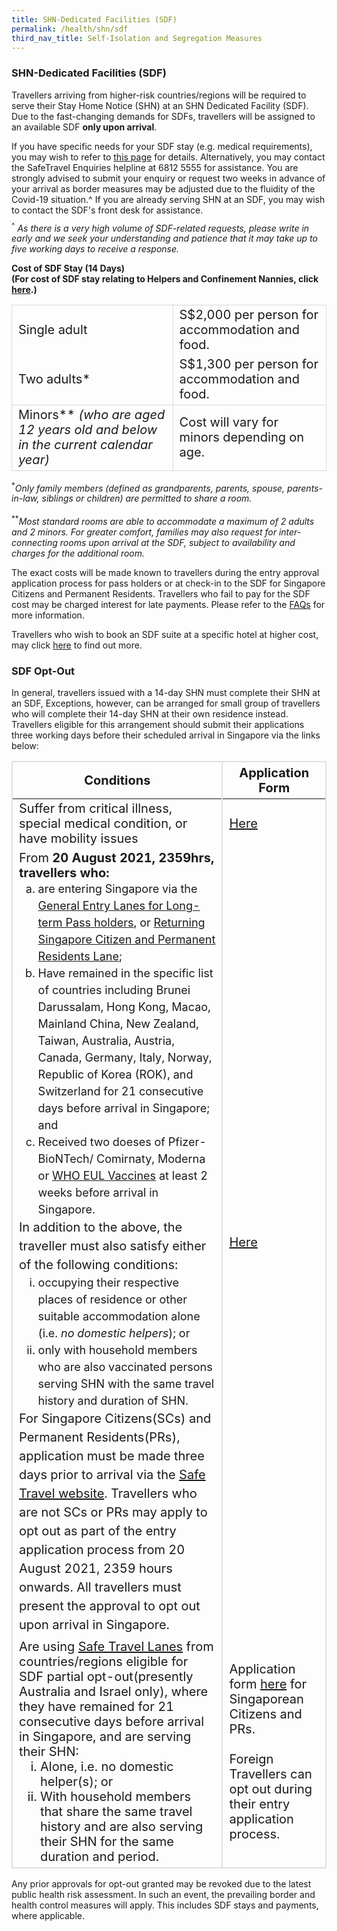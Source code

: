 ```yaml
---
title: SHN-Dedicated Facilities (SDF)
permalink: /health/shn/sdf
third_nav_title: Self-Isolation and Segregation Measures
---
```

### SHN-Dedicated Facilities (SDF)

Travellers arriving from higher-risk countries/regions will be required to serve their Stay Home Notice (SHN) at an SHN Dedicated Facility (SDF). Due to the fast-changing demands for SDFs, travellers will be assigned to an available SDF <b>only upon arrival</b>.

If you have specific needs for your SDF stay (e.g. medical requirements), you may wish to refer to [this page](https://go.gov.sg/shnhotelneeds) for details. Alternatively, you may contact the SafeTravel Enquiries helpline at 6812 5555 for assistance. You are strongly advised to submit your enquiry or request two weeks in advance of your arrival as border measures may be adjusted due to the fluidity of the Covid-19 situation.^ If you are already serving SHN at an SDF, you may wish to contact the SDF's front desk for assistance.
<p style="margin-top: -5px;"><sup>^</sup><i> As  there is a very high volume of SDF-related requests, please write in early and we seek your understanding and patience that it may take up to five working days to receive a response.</i></p>

<b>Cost of SDF Stay (14 Days)<br/> (For cost of SDF stay relating to Helpers and Confinement Nannies, click <a href="/wphl/shn-and-swab-summary">here</a>.)</b>

<table>
  <tr>
    <td style="font-size:20px; border-top:1px solid #D8D8D8; border-left:1px solid #D8D8D8; border-right:1px solid #D8D8D8;">Single adult</td>
    <td style="font-size:20px; border-top:1px solid #D8D8D8; border-right:1px solid #D8D8D8;">S$2,000 per person for accommodation and food.</td>
  </tr>
  <tr>
    <td style="font-size:20px; border-left:1px solid #D8D8D8; border-right:1px solid #D8D8D8; border-bottom:1px solid #D8D8D8;">Two adults*</td>
    <td style="font-size:20px; border-right:1px solid #D8D8D8; border-bottom:1px solid #D8D8D8;">S$1,300 per person for accommodation and food.
    </td>   
  </tr>
    <tr>
    <td style="font-size:20px; border-left:1px solid #D8D8D8; border-right:1px solid #D8D8D8; border-bottom:1px solid #D8D8D8;">Minors** <i>(who are aged 12 years old and below in the current calendar year)</i></td>
    <td style="font-size:20px; border-right:1px solid #D8D8D8; border-bottom:1px solid #D8D8D8;">Cost will vary for minors depending on age.</td>   
  </tr>
 </table>
<!-- <b> Cost of SDF Stay (21 Days)</b>

<table>
  <tr>
    <td style="font-size:20px; border-top:1px solid #D8D8D8; border-left:1px solid #D8D8D8; border-right:1px solid #D8D8D8;">Single adult</td>
    <td style="font-size:20px; border-top:1px solid #D8D8D8; border-right:1px solid #D8D8D8;">S$3,000 per person for accommodation and food.</td>
  </tr>
  <tr>
    <td style="font-size:20px; border-left:1px solid #D8D8D8; border-right:1px solid #D8D8D8; border-bottom:1px solid #D8D8D8;">Two adults*</td>
    <td style="font-size:20px; border-right:1px solid #D8D8D8; border-bottom:1px solid #D8D8D8;">S$1,950 per person for accommodation and food.</td>   
  </tr>
    <tr>
    <td style="font-size:20px; border-left:1px solid #D8D8D8; border-right:1px solid #D8D8D8; border-bottom:1px solid #D8D8D8;">Minors</td>
    <td style="font-size:20px; border-right:1px solid #D8D8D8; border-bottom:1px solid #D8D8D8;">Cost will vary for minors depending on age.</td>   
  </tr>
 </table>-->
<sup>*</sup><i>Only family members (defined as grandparents, parents, spouse, parents-in-law, siblings or children) are permitted to share a room.</i><br/><br/>
<sup>**</sup><i>Most standard rooms are able to accommodate a maximum of 2 adults and 2 minors. For greater comfort, families may also request for inter-connecting rooms upon arrival at the SDF, subject to availability and charges for the additional room.</i>

The exact costs will be made known to travellers during the entry approval application process for pass holders or at check-in to the SDF for Singapore Citizens and Permanent Residents. Travellers who fail to pay for the SDF cost may be charged interest for late payments. Please refer to the [FAQs](/health/faq#shnsdf) for more information.

Travellers who wish to book an SDF suite at a specific hotel at higher cost, may click [here](/health/shn/sdfupgrade) to find out more.


### SDF Opt-Out

<!--Travellers may opt-out of SDF if they suffer from <u> critical illness, special medical condition, or have mobility issues</u>, via the form [here](https://go.gov.sg/shnhotelneeds). Applications to opt-out of SDF must be submitted three working days before the traveller’s scheduled arrival in Singapore.-->
In general, travellers issued with a 14-day SHN must complete their SHN at an SDF, Exceptions, however, can be arranged for small group of travellers who will complete their 14-day SHN at their own residence instead. Travellers eligible for this arrangement should submit their applications three working days before their scheduled arrival in Singapore via the links below:

<table>
  <thead>
    <tr>
      <th style="font-size:20px; margin-top:0px; margin-bottom:0px;  border-left:2px solid #E0E0E0; border-top:2px solid #E0E0E0; border-right:2px solid #E0E0E0;">Conditions</th>
      <th style="font-size:20px; margin-top:0px; margin-bottom:0px; border-top:2px solid #E0E0E0; border-right:2px solid #E0E0E0;">Application Form</th>
    </tr>
  </thead>
  <tbody>
    <tr>
      <td  style="font-size:20px; margin-top:0px; margin-bottom:0px; border-left:2px solid #E0E0E0; border-right:2px solid #E0E0E0;">Suffer from critical illness, special medical condition, or have mobility issues
</td>
      <td style="font-size:20px; margin-top:0px; margin-bottom:0px; border-right:2px solid #E0E0E0;"><a href="https://go.gov.sg/shnhotelneeds">Here</a></td>
    </tr>
       <tr>
      <td  style="font-size:20px; margin-top:0px; margin-bottom:0px; border-left:2px solid #E0E0E0; border-right:2px solid #E0E0E0;">From <b>20 August 2021, 2359hrs, travellers who:</b>
        <ol style="font-size:18px; margin-top:0px; margin-bottom:0px; list-style-type:lower-alpha;">
<li style="font-size:18px; margin-top:0px; margin-bottom:0px; list-style-type:lower-alpha; line-height:1.5">are entering Singapore via the <a href="/arriving/overview#LTPH">General Entry Lanes for Long-term Pass holders</a>, or <a href="/arriving/overview#ReturningSCPR">Returning Singapore Citizen and Permanent Residents Lane</a>;</li>
	<li style="font-size:18px; margin-top:0px; margin-bottom:0px; list-style-type:lower-alpha; line-height:1.5">Have remained in the specific list of countries including Brunei Darussalam, Hong Kong, Macao, Mainland China, New Zealand, Taiwan, Australia, Austria, Canada, Germany, Italy, Norway, Republic of Korea (ROK), and Switzerland for 21 consecutive days before arrival in Singapore; and</li>
	<li style="font-size:18px; margin-top:0px; margin-bottom:0px; list-style-type:lower-alpha; line-height:1.5">Received two doeses of Pfizer-BioNTech/ Comirnaty, Moderna or <a href="https://extranet.who.int/pqweb/vaccines/covid-19-vaccines">WHO EUL Vaccines</a> at least 2 weeks before arrival in Singapore. </li>
</ol>
        <p style="font-size:20px; margin-top:0px; margin-bottom:0px; line-height:1.5;">In addition to the above, the traveller must also satisfy either of the following conditions:</p>
        <ol style="font-size:18px; margin-top:0px; margin-bottom:0px; list-style-type:lower-roman;">
<li style="font-size:18px; margin-top:0px; margin-bottom:0px; list-style-type:lower-roman; line-height:1.5">occupying their respective places of residence or other suitable accommodation alone (i.e. <i>no domestic helpers</i>); or</li>
	<li style="font-size:18px; margin-top:0px; margin-bottom:0px; list-style-type:lower-roman; line-height:1.5">only with household members who are also vaccinated persons serving SHN with the same travel history and duration of SHN.</li>
</ol>
         <p style="font-size:20px; margin-top:0px; margin-bottom:0px; line-height:1.5;">For Singapore Citizens(SCs) and Permanent Residents(PRs), application must be made three days prior to arrival via the <a href="https://safetravel.ica.gov.sg/">Safe Travel website</a>. Travellers who are not SCs or PRs may apply to opt out as part of the entry application process from 20 August 2021, 2359 hours onwards. All travellers must present the approval to opt out upon arrival in Singapore.</p>
</td>
      <td style="font-size:20px; margin-top:0px; margin-bottom:0px; border-right:2px solid #E0E0E0;"><a href="https://go.gov.sg/shnhotelneeds">Here</a></td>
    </tr>
        <tr>
      <td style="font-size:20px; margin-top:0px; margin-bottom:0px; border-left:2px solid #E0E0E0; border-right:2px solid #E0E0E0; border-bottom:2px solid #E0E0E0;">Are using <a href="https://safetravel.ica.gov.sg/arriving/overview">Safe Travel Lanes</a> from countries/regions eligible for SDF partial opt-out(presently Australia and Israel only), where they have remained for 21 consecutive days before arrival in Singapore, and are serving their SHN:
          <ol style="margin-top:0px; margin-bottom:0px; font-size:20px; list-style-type:lower-roman">
            <li style="margin-top:0px; margin-bottom:0px; font-size:20px;"> Alone, i.e. no domestic helper(s); or </li>
<li style="margin-top:0px; margin-bottom:0px; font-size:20px;"> With household members that share the same travel history and are also serving their SHN for the same duration and period.</li>
        </ol>
           </td>
      <td style="font-size:20px; margin-top:0px; margin-bottom:0px; border-bottom:2px solid #E0E0E0; border-right:2px solid #E0E0E0;">Application form <a href="https://go.gov.sg/scproptout">here</a> for Singaporean Citizens and PRs. <br/><br/> Foreign Travellers can opt out during their entry application process. 
</td>
    </tr>
  </tbody>
  </table>

Any prior approvals for opt-out granted may be revoked due to the latest public health risk assessment. In such an event, the prevailing border and health control measures will apply. This includes SDF stays and payments, where applicable.